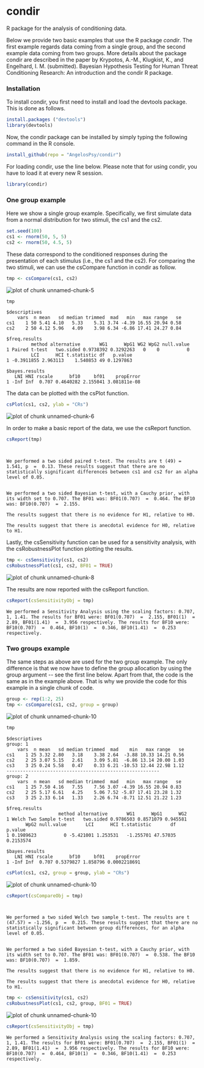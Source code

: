 # condir

R package for the analysis of conditioning data.

Below we provide two basic examples that use the R package _condir_. The first
example regards data coming from a single group, and the second example data
coming from two groups. More details about the package condir are described in
the paper by 
Krypotos, A.-M., Klugkist, K., and Engelhard, I. M. (submitted). 
Bayesian Hypothesis Testing for Human Threat Conditioning Research: 
An introduction and the condir R package.


### Installation
To install condir, you first need to install and load the devtools package.
This is done as follows.

```r
install.packages ("devtools")
library(devtools)
```

Now, the condir package can be installed by simply typing the following command
in the R console.


```r
install_github(repo = "AngelosPsy/condir")
```

For loading condir, use the line below. Please note that for using condir, you
have to load it at every new R session.


```r
library(condir)
```

### One group example
Here we show a single group example. Specifically, we first simulate data from
a normal distribution for two stimuli, the cs1 and the cs2.


```r
set.seed(100)
cs1 <- rnorm(50, 5, 5)
cs2 <- rnorm(50, 4.5, 5)
```

These data correspond to the conditioned responses during the presentation of
each stimulus (i.e., the cs1 and the cs2). For comparing the two stimuli, we
can use the csCompare function in condir as follow.


```r
tmp <- csCompare(cs1, cs2)
```

![plot of chunk unnamed-chunk-5](figure/unnamed-chunk-5-1.png)

```r
tmp
```

```
$descriptives
    vars  n mean   sd median trimmed  mad   min   max range   se
cs1    1 50 5.41 4.10   5.33    5.31 3.74 -4.39 16.55 20.94 0.58
cs2    2 50 4.12 5.96   4.09    3.98 6.34 -6.86 17.41 24.27 0.84

$freq.results
         method alternative       WG1      WpG1 WG2 WpG2 null.value
1 Paired t-test   two.sided 0.9738392 0.3292263   0    0          0
         LCI      HCI t.statistic df   p.value
1 -0.3911855 2.963113    1.540853 49 0.1297863

$bayes.results
   LNI HNI rscale      bf10     bf01    propError
1 -Inf Inf  0.707 0.4640282 2.155041 3.081811e-08
```

The data can be plotted with the csPlot function.


```r
csPlot(cs1, cs2, ylab = "CRs")
```

![plot of chunk unnamed-chunk-6](figure/unnamed-chunk-6-1.png)

In order to make a basic report of the data, we use the csReport function.


```r
csReport(tmp)
```

```


We performed a two sided paired t-test. The results are t (49) = 1.541, p  =  0.13. These results suggest that there are no statistically significant differences between cs1 and cs2 for an alpha level of 0.05.

 
We performed a two sided Bayesian t-test, with a Cauchy prior, with its width set to 0.707. The BF01 was: BF01(0.707)  =  0.464. The BF10 was: BF10(0.707)  =  2.155.

The results suggest that there is no evidence for H1, relative to H0.

The results suggest that there is anecdotal evidence for H0, relative to H1.
```

Lastly, the csSensitivity function can be used for a sensitivity analysis,
with the csRobustnessPlot function plotting the results.


```r
tmp <- csSensitivity(cs1, cs2)
csRobustnessPlot(cs1, cs2, BF01 = TRUE)
```

![plot of chunk unnamed-chunk-8](figure/unnamed-chunk-8-1.png)

The results are now reported with the csReport function.


```r
csReport(csSensitivityObj = tmp)
```

```
We performed a Sensitivity Analysis using the scaling factors: 0.707, 1, 1.41. The results for BF01 were: BF01(0.707)  =  2.155, BF01(1)  =  2.89, BF01(1.41)  =  3.956 respectively. The results for BF10 were: BF10(0.707)  =  0.464, BF10(1)  =  0.346, BF10(1.41)  =  0.253 respectively.
```

### Two groups example

The same steps as above are used for the two group example. The only difference
is that we now have to define the group allocation by using the group argument
-- see the first line below. Apart from that, the code is the same as in the 
example above. That is why we provide the code for this example 
in a single chunk of code.


```r
group <- rep(1:2, 25)
tmp <- csCompare(cs1, cs2, group = group)
```

![plot of chunk unnamed-chunk-10](figure/unnamed-chunk-10-1.png)

```r
tmp
```

```
$descriptives
group: 1
    vars  n mean   sd median trimmed  mad    min   max range   se
cs1    1 25 3.32 2.80   3.18    3.38 2.64  -3.88 10.33 14.21 0.56
cs2    2 25 3.07 5.15   2.61    3.09 5.81  -6.86 13.14 20.00 1.03
cs3    3 25 0.24 5.58   0.47    0.33 6.21 -10.53 12.44 22.98 1.12
-------------------------------------------------------- 
group: 2
    vars  n mean   sd median trimmed  mad   min   max range   se
cs1    1 25 7.50 4.16   7.55    7.56 3.07 -4.39 16.55 20.94 0.83
cs2    2 25 5.17 6.61   4.25    5.06 7.52 -5.87 17.41 23.28 1.32
cs3    3 25 2.33 6.14   1.33    2.26 6.74 -8.71 12.51 21.22 1.23

$freq.results
                   method alternative       WG1      WpG1      WG2
1 Welch Two Sample t-test   two.sided 0.9786503 0.8571079 0.945581
       WpG2 null.value       LCI      HCI t.statistic       df   p.value
1 0.1989623          0 -5.421001 1.253531   -1.255701 47.57035 0.2153574

$bayes.results
   LNI HNI rscale      bf10     bf01    propError
1 -Inf Inf  0.707 0.5379827 1.858796 0.0002218691
```

```r
csPlot(cs1, cs2, group = group, ylab = "CRs")
```

![plot of chunk unnamed-chunk-10](figure/unnamed-chunk-10-2.png)

```r
csReport(csCompareObj = tmp)
```

```


We performed a two sided Welch two sample t-test. The results are t (47.57) = -1.256, p  =  0.215. These results suggest that there are no statistically significant between group differences, for an alpha level of 0.05.

 
We performed a two sided Bayesian t-test, with a Cauchy prior, with its width set to 0.707. The BF01 was: BF01(0.707)  =  0.538. The BF10 was: BF10(0.707)  =  1.859.

The results suggest that there is no evidence for H1, relative to H0.

The results suggest that there is anecdotal evidence for H0, relative to H1.
```

```r
tmp <- csSensitivity(cs1, cs2)
csRobustnessPlot(cs1, cs2, group, BF01 = TRUE)
```

![plot of chunk unnamed-chunk-10](figure/unnamed-chunk-10-3.png)

```r
csReport(csSensitivityObj = tmp)
```

```
We performed a Sensitivity Analysis using the scaling factors: 0.707, 1, 1.41. The results for BF01 were: BF01(0.707)  =  2.155, BF01(1)  =  2.89, BF01(1.41)  =  3.956 respectively. The results for BF10 were: BF10(0.707)  =  0.464, BF10(1)  =  0.346, BF10(1.41)  =  0.253 respectively.
```
